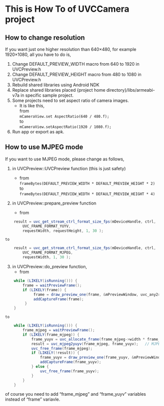 # This is How To of UVCCamera project

## How to change resolution

If you want just one higher resolution than 640×480, for example 1920×1080, all you have to do is,

1. Change DEFAULT_PREVIEW_WIDTH macro from 640 to 1920 in UVCPreview.h  
2. Change DEFAULT_PREVIEW_HEIGHT macro from 480 to 1080 in UVCPreview.h  
3. Rebuild shared libraries using Android NDK  
4. Replace shared libraries placed {project home directory}/libs/armeabi-v7a in specific sample project.  
5. Some projects need to set aspect ratio of camera images.  
    * It is like this,  
      from  
        `mCameraView.set AspectRatio(640 / 480.f);`   
      to  
        `mCameraView.setAspectRatio(1920 / 1080.f);`  
6. Run app or export as apk.  

## How to use MJPEG mode

If you want to use MJPEG mode, please change as follows,

1. in UVCPreview::UVCPreview function (this is just safety)  
    * from  
        `frameBytes(DEFAULT_PREVIEW_WIDTH * DEFAULT_PREVIEW_HEIGHT * 2)`  
      to  
        `frameBytes(DEFAULT_PREVIEW_WIDTH * DEFAULT_PREVIEW_HEIGHT * 4)`  

2. in UVCPreview::prepare_preview function  
    * from  
``` java
    result = uvc_get_stream_ctrl_format_size_fps(mDeviceHandle, ctrl,
        UVC_FRAME_FORMAT_YUYV,  
        requestWidth, requestHeight, 1, 30 );
```

    to  
``` java
    result = uvc_get_stream_ctrl_format_size_fps(mDeviceHandle, ctrl,
        UVC_FRAME_FORMAT_MJPEG,
        requestWidth, 1, 30 );  
```
3. in UVCPreview::do_preview function,  
    * from  
``` java
    while (LIKELY(isRunning())) {
        frame = waitPreviewFrame();
        if (LIKELY(frame)) {
             frame = draw_preview_one(frame, &mPreviewWindow, uvc_any2rgbx, 4);
             addCaptureFrame(frame);
         }
    }
```
    to  
``` java
    while (LIKELY(isRunning())) {
        frame_mjpeg = waitPreviewFrame();
        if (LIKELY(frame_mjpeg)) {
            frame_yuyv = uvc_allocate_frame(frame_mjpeg->width * frame_mjpeg->height * 2);
            result = uvc_mjpeg2yuyv(frame_mjpeg, frame_yuyv);	// MJPEG => yuyv
            uvc_free_frame(frame_mjpeg);
            if (LIKELY(!result)) {
                frame_yuyv = draw_preview_one(frame_yuyv, &mPreviewWindow, uvc_any2rgbx, 4);
                addCaptureFrame(frame_yuyv);
            } else {
                uvc_free_frame(frame_yuyv);
            }
        }
    }
```  
of course you need to add “frame_mjpeg” and “frame_yuyv” variables instead of “frame” variavle.